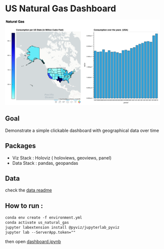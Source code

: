# US Natural Gas Dashboard


![Screenshot of the Dashboard](imgs/screenshot.png)

## Goal

Demonstrate a simple clickable dashboard with geographical data over time


## Packages

- Viz Stack : Holoviz ( holoviews, geoviews, panel)
- Data Stack : pandas, geopandas

## Data

check the [data readme](data/README.md)


## How to run :

```
conda env create -f environment.yml
conda activate us_natural_gas
jupyter labextension install @pyviz/jupyterlab_pyviz      
jupyter lab --ServerApp.token=""  
````

then open [dashboard.ipynb](dashboard.ipynb)

